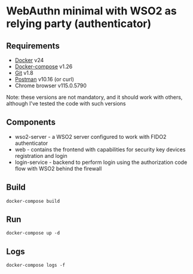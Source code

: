 # WebAuthn minimal with WSO2 as relying party (authenticator)

## Requirements

- [Docker](https://docs.docker.com/get-docker/) v24
- [Docker-compose](https://docs.docker.com/compose/install/) v1.26
- [Git](https://git-scm.com/downloads) v1.8
- [Postman](https://www.postman.com/downloads/) v10.16 (or curl)
- Chrome browser v115.0.5790

Note: these versions are not mandatory, and it should work with others, although I've tested the code with such versions

## Components

- wso2-server - a WSO2 server configured to work with FIDO2 authenticator
- web - contains the frontend with capabilities for security key devices registration and login
- login-service - backend to perform login using the authorization code flow with WSO2 behind the firewall

## Build

```shell
docker-compose build
```

## Run

```shell
docker-compose up -d
```

## Logs

```shell
docker-compose logs -f
```